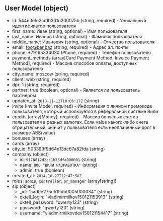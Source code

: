 ## User Model (object)

+ id: 544e3efe2cc1b3d1d200075b (string, required) - Уникальный идентификатор пользователя
+ first_name: Иван (string, optional) - Имя пользователя
+ last_name: Иванов (string, optional) - Фамилия пользователя
+ middle_name: Иванович (string, optional) - Отчество пользователя
+ email: foo@bar.baz (string, required) - Адрес эл. почты
+ phone: +79165334030 (Phone, required) - Телефон пользователя
+ payment_methods (array[Card Payment Method, Invoice Payment Method], required) - Массив способов оплаты, доступных пользователю
+ city_name: moscow (string, required)
+ client: web (string, required)
+ dpr: 1 (string, required)
+ partner: true (boolean, optional) - Является ли пользователь партнером
+ updated_at: `2018-11-12T18:06:17Z` (string)
+ invite (Invite Model, required) - Информация о личном промокоде пользователя, который используется в реферальной системе Вили
+ credits (array[Money], required) - Массив бонусных счетов пользователя в разных валютах. Если value какого-либо счета отрицательный, значит у пользователя есть неоплаченный долг в размере ABS(value)
+ bonuses (array)
+ cards (array)
+ city_id: 503393f9d64e13dc67a82fda (string)
+ company (object)
  + id: `5178812d2cc1b35dfa000001` (string)
  + name: `ООО "ВИЛИ РАЗРАБОТКА"` (string)
  + admin: true (boolean)
+ created_at: `2014-10-27T12:47:58Z`
+ roles: `admin`, `controller`, `pr_manager` (array[string])
+ sip (object)
  + _id: "5ad9e275d515db0005000034" (string)
  + oktell_login: "vladimirmilkov150121153913" (string)
  + oktell_password: "qwerty123" (string)
  + password: "qwerty123" (string)
  + username: "vladimirmilkovdev150121154417" (string)
